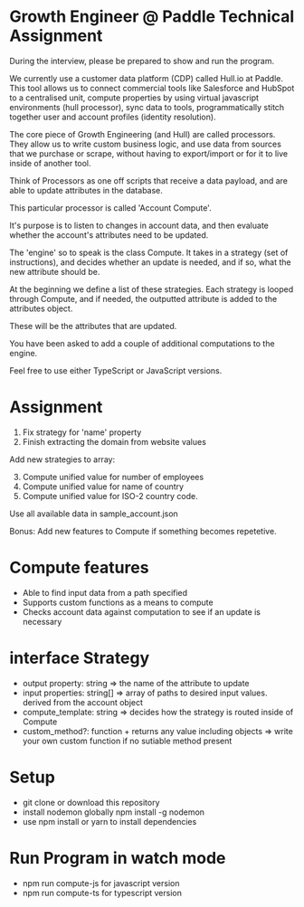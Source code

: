 # Growth Engineer @ Paddle Technical Assignment

During the interview, please be prepared to show and run the program.

We currently use a customer data platform (CDP) called Hull.io at Paddle. This tool allows us to connect commercial tools like Salesforce and HubSpot to a centralised unit, compute properties by using virtual javascript environments (hull processor), sync data to tools, programmatically stitch together user and account profiles (identity resolution).

The core piece of Growth Engineering (and Hull) are called processors. They allow us to write custom business logic, and use data from sources that we purchase or scrape, without having to export/import or for it to live inside of another tool.

Think of Processors as one off scripts that receive a data payload, and are able to update attributes in the database.

This particular processor is called 'Account Compute'.

It's purpose is to listen to changes in account data, and then evaluate whether the account's attributes need to be updated.

The 'engine' so to speak is the class Compute. It takes in a strategy (set of instructions), and decides whether an update is needed, and if so, what the new attribute should be.

At the beginning we define a list of these strategies. Each strategy is looped through Compute, and if needed, the outputted attribute is added to the attributes object.

These will be the attributes that are updated.

You have been asked to add a couple of additional computations to the engine.

Feel free to use either TypeScript or JavaScript versions.

# Assignment

1. Fix strategy for 'name' property
2. Finish extracting the domain from website values

Add new strategies to array:

3. Compute unified value for number of employees
4. Compute unified value for name of country
5. Compute unified value for ISO-2 country code.

Use all available data in sample_account.json

Bonus: Add new features to Compute if something becomes repetetive.

# Compute features

- Able to find input data from a path specified
- Supports custom functions as a means to compute
- Checks account data against computation to see if an update is necessary

# interface Strategy

- output property: string => the name of the attribute to update
- input properties: string[] => array of paths to desired input values. derived from the account object
- compute_template: string => decides how the strategy is routed inside of Compute
- custom_method?: function + returns any value including objects => write your own custom function if no sutiable method present

# Setup

- git clone or download this repository
- install nodemon globally npm install -g nodemon
- use npm install or yarn to install dependencies

# Run Program in watch mode

- npm run compute-js for javascript version
- npm run compute-ts for typescript version
